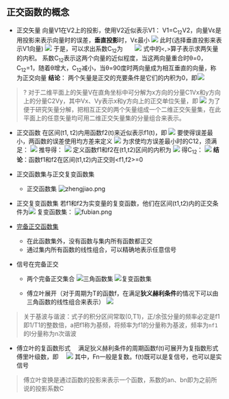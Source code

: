 ## 正交函数的概念
* 正交矢量
向量V1在V2上的投影，使用V2近似表示V1： V1=C<sub>12</sub>V2，向量Vε是用投影来表示向量时的误差，**垂直投影**时，Vε最小
![](http://upload-images.jianshu.io/upload_images/3022282-3a4ed57a13baf809.gif?imageMogr2/auto-orient/strip)
此时(选择垂直投影来表示V1向量)
![](http://upload-images.jianshu.io/upload_images/3022282-05ecba1ccb437207.gif?imageMogr2/auto-orient/strip)
于是，可以求出系数C<sub>12</sub>为　　![](http://upload-images.jianshu.io/upload_images/3022282-297f7bc462e5fe66.gif?imageMogr2/auto-orient/strip)
式中的`<,>`算子表示求两矢量的内积。
系数C<sub>12</sub>表示这两个向量的近似程度，当这两向量重合时θ=0，C<sub>12</sub>=1，随着θ增大，C<sub>12</sub>减小，当θ=90度时两向量成为相互垂直的向量，称为正交向量
**结论**： 两个矢量是正交的充要条件是它们的内积为0，即![](http://upload-images.jianshu.io/upload_images/3022282-59d08231d19b877a.gif?imageMogr2/auto-orient/strip)

>  ? 对于二维平面上的矢量V在直角坐标中可分解为x方向的分量C1Vx和y方向上的分量C2Vy，其中Vx、Vy表示x和y方向上的正交单位矢量，即
![](http://upload-images.jianshu.io/upload_images/3022282-e4c914388f997680.gif?imageMogr2/auto-orient/strip)
为了便于研究矢量分解，把相互正交的两个矢量组成一个二维正交矢量集，在此平面上的任意矢量均可用二维正交矢量集的分量组合来表示。

* 正交函数
在区间(t1, t2)内用函数f2(t)来近似表示f1(t)，即
![](http://upload-images.jianshu.io/upload_images/3022282-0b39f088da306ae9.gif?imageMogr2/auto-orient/strip)
要使得误差最小，两函数的误差使用均方差来定义
![](http://upload-images.jianshu.io/upload_images/3022282-656e4c3751a60a65.gif?imageMogr2/auto-orient/strip)
为求使均方误差最小时的C12，须满足：
 ![](http://upload-images.jianshu.io/upload_images/3022282-5fe001c2d7b05077.gif?imageMogr2/auto-orient/strip)
推导得：
![](http://upload-images.jianshu.io/upload_images/3022282-bf5302288f52bdbf.gif?imageMogr2/auto-orient/strip)
定义函数f1和f2在(t1,t2)区间的内积为
![](http://upload-images.jianshu.io/upload_images/3022282-30c8f04ceaee2bc6.gif?imageMogr2/auto-orient/strip)
得C<sub>12</sub>：
![](http://upload-images.jianshu.io/upload_images/3022282-51b386b91bc068e3.gif?imageMogr2/auto-orient/strip)
**结论**：函数f1和f2在区间(t1,t2)内正交则<f1,f2>=0

* 正交函数集与正交复变函数集
  - 正交函数集
![zhengjiao.png](http://upload-images.jianshu.io/upload_images/3022282-d7ed9a88d62e2c6f.png?imageMogr2/auto-orient/strip%7CimageView2/2/w/1240)

 - 正交复变函数集
 若f1和f2为实变量的复变函数，他们在区间(t1,t2)内的正交条件为![](http://upload-images.jianshu.io/upload_images/3022282-a04a514bb3434f27.gif?imageMogr2/auto-orient/strip)
复变函数集：
![fubian.png](http://upload-images.jianshu.io/upload_images/3022282-712a9e84411e3dd5.png?imageMogr2/auto-orient/strip%7CimageView2/2/w/1240)

* [完备正交函数集](http://202.197.191.206:8080/53/text/chap2/section2/2.htm)
  - 在此函数集外，没有函数与集内所有函数都正交
  - 通过集内所有函数的线性组合，可以精确地表示任意信号

* 信号在完备正交
  - 两个完备正交集合
![三角函数集](http://upload-images.jianshu.io/upload_images/3022282-692061c8f5af534a.gif?imageMogr2/auto-orient/strip)
![复变函数集](http://upload-images.jianshu.io/upload_images/3022282-1d3ac7516c621257.gif?imageMogr2/auto-orient/strip)

  - 傅立叶展开（对于周期为T的函数f，在满足**狄义赫利条件**的情况下可以由三角函数的线性组合来表示）
![](http://upload-images.jianshu.io/upload_images/3022282-685b20c60719868e.gif?imageMogr2/auto-orient/strip)
> 关于基波与谐波：式子的积分区间常取(0,T1)，正/余弦分量的频率必定是f1即1/T1的整数倍，a把f1称为基频，将频率为f1的分量称为基波，频率为`nf1`的l分量称为n次谐波

  - 傅立叶的复函数形式
　满足狄义赫利条件的周期函数f(t)可展开为复指数形式傅里叶级数，即　
![](http://upload-images.jianshu.io/upload_images/3022282-8c4d4ff57ae76e26.gif?imageMogr2/auto-orient/strip)
其中，Fn一般是复数。f(t)既可以是复信号，也可以是实信号

> 傅立叶变换是通过函数的投影来表示一个函数，系数的an、bn即为之前所说的投影系数C
